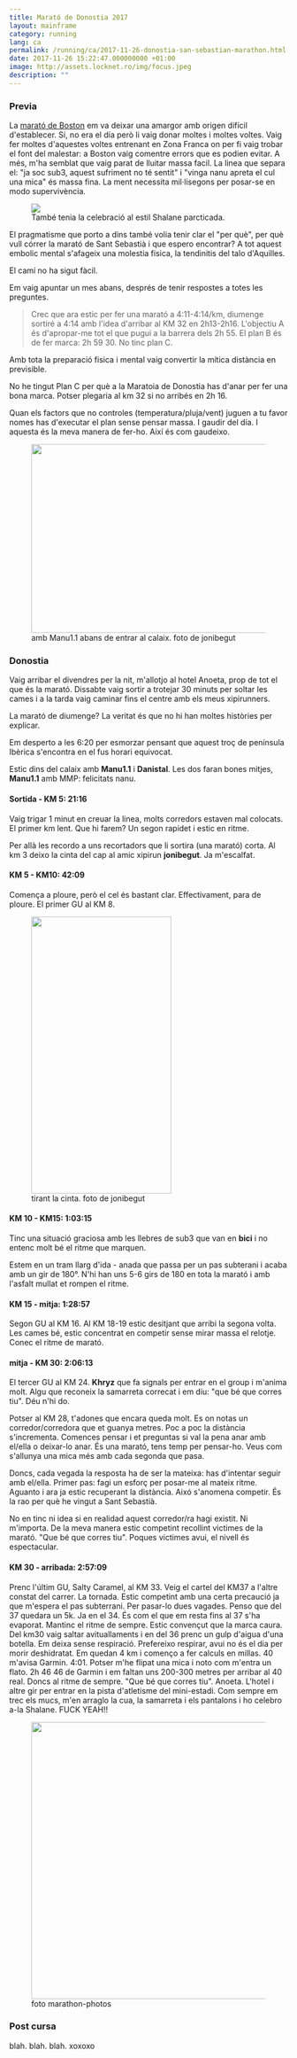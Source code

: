 ```yaml
---
title: Marató de Donostia 2017
layout: mainframe
category: running
lang: ca
permalink: /running/ca/2017-11-26-donostia-san-sebastian-marathon.html
date: 2017-11-26 15:22:47.000000000 +01:00
image: http://assets.locknet.ro/img/focus.jpeg
description: ""
---
```


### Previa

La [marató de Boston](http://locknet.ro/running/ca/2017-04-17-boston-marathon.html) em va deixar una amargor amb origen difícil d'establecer. Sí, no era el día però li vaig donar moltes i moltes voltes. Vaig fer moltes d'aquestes voltes entrenant en Zona Franca on per fi vaig trobar el font del malestar: a Boston vaig comentre errors que es podien evitar. A més, m'ha semblat que vaig parat de lluitar massa facil. La linea que separa el: "ja soc sub3, aquest sufriment no té sentit" i "vinga nanu apreta el cul una mica" és massa fina. La ment necessita mil·lisegons per posar-se en modo supervivència.

<figure class="right">
  <img src="https://media.giphy.com/media/3o6fJeVf8RjB2Zhs3e/giphy.gif"/>
  <figcaption>També tenia la celebració al estil Shalane parcticada.</figcaption>
</figure>

El pragmatisme que porto a dins també volia tenir clar el "per què", per què vull córrer la marató de Sant Sebastià i que espero encontrar? A tot aquest embolic mental s'afageix una molestia fisica, la tendinitis del talo d'Aquilles.

El camí no ha sigut fàcil.

Em vaig apuntar un mes abans, després de tenir respostes a totes les preguntes.

<blockquote>
Crec que ara estic per fer una marató a 4:11-4:14/km, diumenge sortiré a 4:14 amb l'idea d'arribar al KM 32 en 2h13-2h16. L'objectiu A és d'apropar-me tot el que pugui a la barrera dels 2h 55. El plan B és de fer marca: 2h 59 30. No tinc plan C.
</blockquote>

Amb tota la preparació fisica i mental vaig convertir la mítica distància en previsible.

No he tingut Plan C per què a la Maratoia de Donostia has d'anar per fer una bona marca. Potser plegaria al km 32 si no arribés en 2h 16.

Quan els factors que no controles (temperatura/pluja/vent) juguen a tu favor nomes has d'executar el plan sense pensar massa. I gaudir del día. I aquesta és la meva manera de fer-ho. Així és com gaudeixo.

<figure class="left">
  <img src="//assets.locknet.ro/posts/2017-11-26/IMG-20171129-WA0004.jpg"
       style="width:454px;height:341px;">
  <figcaption>amb Manu1.1 abans de entrar al calaix. foto de jonibegut</figcaption>
</figure>

### Donostia

Vaig arribar el divendres per la nit, m'allotjo al hotel Anoeta, prop de tot el que és la marató. Dissabte vaig sortir a trotejar 30 minuts per soltar les cames i a la tarda vaig caminar fins el centre amb els meus xipirunners.

La marató de diumenge? La veritat és que no hi han moltes històries per explicar.

Em desperto a les 6:20 per esmorzar pensant que aquest troç de península Ibèrica s'encontra en el fus horari equivocat.

Estic dins del calaix amb **Manu1.1** i **Danistal**. Les dos faran bones mitjes, **Manu1.1** amb MMP: felicitats nanu.

#### Sortida - KM 5: 21:16
Vaig trigar 1 minut en creuar la linea, molts corredors estaven mal colocats. El primer km lent. Que hi farem? Un segon rapidet i estic en ritme.

Per allà les recordo a uns recortadors que li sortira (una marató) corta. Al km 3 deixo la cinta del cap al amic xipirun **jonibegut**. Ja m'escalfat.

#### KM 5 - KM10: 42:09
Comença a ploure, però el cel és bastant clar. Effectivament, para de ploure. El primer GU al KM 8.

<figure class="right">
  <img src="//assets.locknet.ro/posts/2017-11-26/crop-IMG-20171129-WA0003.jpg"
       style="width:253px;height:500px;">
  <figcaption>tirant la cinta. foto de jonibegut</figcaption>
</figure>

#### KM 10 - KM15: 1:03:15
Tinc una situació graciosa amb les llebres de sub3 que van en **bici** i no entenc molt bé el ritme que marquen.

Estem en un tram llarg d'ida - anada que passa per un pas subterani i acaba amb un gir de 180°. N'hi han uns 5-6 girs de 180 en tota la marató i amb l'asfalt mullat et rompen el ritme.

#### KM 15 - mitja: 1:28:57
Segon GU al KM 16. Al KM 18-19 estic desitjant que arribi la segona volta. Les cames bé, estic concentrat en competir sense mirar massa el relotje. Conec el ritme de marató.

#### mitja - KM 30: 2:06:13
El tercer GU al KM 24. **Khryz** que fa signals per entrar en el group i m'anima molt. Algu que reconeix la samarreta correcat i em diu: "que bé que corres tiu". Déu n'hi do.

Potser al KM 28, t'adones que encara queda molt. Es on notas un corredor/corredora que et guanya metres. Poc a poc la distància s'incrementa. Comences pensar i et preguntas si val la pena anar amb el/ella o deixar-lo anar. És una marató, tens temp per pensar-ho. Veus com s'allunya una mica més amb cada segonda que pasa.

Doncs, cada vegada la resposta ha de ser la mateixa: has d'intentar seguir amb el/ella. Primer pas: fagi un esforç per posar-me al mateix ritme. Aguanto i ara ja estic recuperant la distància. Aixó s'anomena competir. És la rao per què he vingut a Sant Sebastià.

No en tinc ni idea si en realidad aquest corredor/ra hagi existit. Ni m'importa. De la meva manera estic competint recollint victimes de la marató. "Que bé que corres tiu". Poques victimes avui, el nivell és espectacular.

#### KM 30 - arribada: 2:57:09
Prenc l'últim GU, Salty Caramel, al KM 33. Veig el cartel del KM37 a l'altre constat del carrer. La tornada. Estic competint amb una certa precaució ja que m'espera el pas subterrani. Per pasar-lo dues vagades. Penso que del 37 quedara un 5k. Ja en el 34. És com el que em resta fins al 37 s'ha evaporat. Mantinc el ritme de sempre. Estic convençut que la marca caura.
Del km30 vaig saltar avituallaments i en del 36 prenc un gulp d'aigua d'una botella. Em deixa sense respiració. Prefereixo respirar, avui no és el dia per morir deshidratat.
Em quedan 4 km i començo a fer calculs en millas. 40 m'avisa Garmin. 4:01. Potser m'he flipat una mica i noto com m'entra un flato. 2h 46 46 de Garmin i em faltan uns 200-300 metres per arribar al 40 real. Doncs al ritme de sempre. "Que bé que corres tiu". Anoeta. L'hotel i altre gir per entrar en la pista d'atletisme del mini-estadi.
Com sempre em trec els mucs, m'en arraglo la cua, la samarreta i els pantalons i ho celebro a-la Shalane. FUCK YEAH!!

<figure class="left">
  <img src="//assets.locknet.ro/posts/2017-11-26/IMG_20171203_000509.jpg"
       style="width:500px;height:500px;">
  <figcaption>foto marathon-photos</figcaption>
</figure>

### Post cursa

blah. blah. blah. xoxoxo

<div class="lightbox"><img id="lightbox" src=""></div>

<script>
  document.querySelectorAll("body")[0].addEventListener("click", function(){
    var lightbox = document.querySelectorAll("div.lightbox")[0];
    lightbox.style.display = "none";
  }, true);
  var k = document.querySelectorAll("figure img");

  k.forEach(function(el) {
    // if (window.matchMedia("(max-width: 1024px)").matches) {
      // el.style.width= "100%";
      // el.style.height= "100%";
    // }
    el.addEventListener("click",
      function() {
        var i = document.getElementById("lightbox");
        i.src = this.src;
        i.parentElement.style.display = "block";
        i.parentElement.style.outline = "none";
      },
      false
    );
  });
</script>

